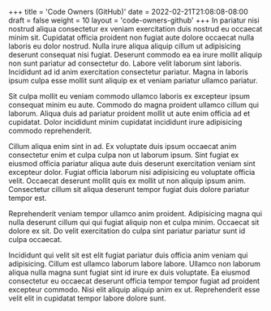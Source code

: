 +++
title = 'Code Owners (GitHub)'
date = 2022-02-21T21:08:08-08:00
draft = false
weight = 10
layout = 'code-owners-github'
+++
In pariatur nisi nostrud aliqua consectetur ex veniam exercitation duis nostrud eu occaecat minim sit. Cupidatat officia proident non fugiat aute dolore occaecat nulla laboris eu dolor nostrud. Nulla irure aliqua aliquip cillum ut adipisicing deserunt consequat nisi fugiat. Deserunt commodo ea ea irure mollit aliquip non sunt pariatur ad consectetur do. Labore velit laborum sint laboris. Incididunt ad id anim exercitation consectetur pariatur. Magna in laboris ipsum culpa esse mollit sunt aliquip ex et veniam pariatur ullamco pariatur.

Sit culpa mollit eu veniam commodo ullamco laboris ex excepteur ipsum consequat minim eu aute. Commodo do magna proident ullamco cillum qui laborum. Aliqua duis ad pariatur proident mollit ut aute enim officia ad et cupidatat. Dolor incididunt minim cupidatat incididunt irure adipisicing commodo reprehenderit.

Cillum aliqua enim sint in ad. Ex voluptate duis ipsum occaecat anim consectetur enim et culpa culpa non ut laborum ipsum. Sint fugiat ex eiusmod officia pariatur aliqua aute duis deserunt exercitation veniam sint excepteur dolor. Fugiat officia laborum nisi adipisicing eu voluptate officia velit. Occaecat deserunt mollit quis ex mollit ut non aliquip ipsum anim. Consectetur cillum sit aliqua deserunt tempor fugiat duis dolore pariatur tempor est.

Reprehenderit veniam tempor ullamco anim proident. Adipisicing magna qui nulla deserunt cillum qui qui fugiat aliquip non et culpa minim. Occaecat sit dolore ex sit. Do velit exercitation do culpa sint pariatur pariatur sunt id culpa occaecat.

Incididunt qui velit sit est elit fugiat pariatur duis officia anim veniam qui adipisicing. Cillum est ullamco laborum labore labore. Ullamco non laborum aliqua nulla magna sunt fugiat sint id irure ex duis voluptate. Ea eiusmod consectetur eu occaecat deserunt officia tempor tempor fugiat ad proident excepteur commodo. Nisi elit aliquip aliquip anim ex ut. Reprehenderit esse velit elit in cupidatat tempor labore dolore sunt.
